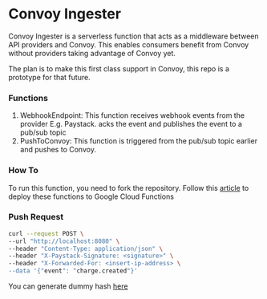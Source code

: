 Convoy Ingester
=========

Convoy Ingester is a serverless function that acts as a middleware between API providers and Convoy. This enables consumers benefit from Convoy without providers taking advantage of Convoy yet. 

The plan is to make this first class support in Convoy, this repo is a prototype for that future.

### Functions 
1. WebhookEndpoint: This function receives webhook events from the provider E.g. Paystack. acks the event and publishes the event to a pub/sub topic
2. PushToConvoy: This function is triggered from the pub/sub topic earlier and pushes to Convoy.

### How To
To run this function, you need to fork the repository. Follow this [article](https://www.honeybadger.io/blog/building-testing-and-deploying-google-cloud-functions-with-ruby/) to deploy these functions to Google Cloud Functions

### Push Request
```bash
curl --request POST \
--url "http://localhost:8080" \
--header "Content-Type: application/json" \
--header "X-Paystack-Signature: <signature>" \
--header "X-Forwarded-For: <insert-ip-address> \
--data '{"event": "charge.created"}'
```
You can generate dummy hash [here](https://go.dev/play/p/NfFgzhtj-N)
